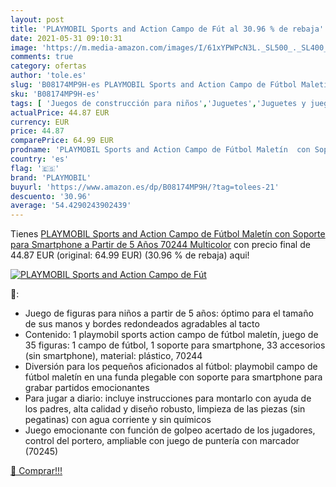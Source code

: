 ```yaml
---
layout: post
title: 'PLAYMOBIL Sports and Action Campo de Fút al 30.96 % de rebaja'
date: 2021-05-31 09:10:31
image: 'https://m.media-amazon.com/images/I/61xYPWPcN3L._SL500_._SL400_.jpg'
comments: true
category: ofertas
author: 'tole.es'
slug: 'B08174MP9H-es PLAYMOBIL Sports and Action Campo de Fútbol Maletín con...'
sku: 'B08174MP9H-es'
tags: [ 'Juegos de construcción para niños','Juguetes','Juguetes y juegos','playmobil', ]
actualPrice: 44.87 EUR
currency: EUR
price: 44.87
comparePrice: 64.99 EUR
prodname: 'PLAYMOBIL Sports and Action Campo de Fútbol Maletín  con Soporte para Smartphone  a Partir de 5 Años  70244   Multicolor'
country: 'es'
flag: '🇪🇸'
brand: 'PLAYMOBIL'
buyurl: 'https://www.amazon.es/dp/B08174MP9H/?tag=tolees-21'
descuento: '30.96'
average: '54.4290243902439'
---
```


Tienes [PLAYMOBIL Sports and Action Campo de Fútbol Maletín  con Soporte para Smartphone  a Partir de 5 Años  70244   Multicolor](https://www.amazon.es/dp/B08174MP9H/?tag=tolees-21) con precio final de  44.87 EUR (original: 64.99 EUR) (30.96 %  de rebaja) aqui!

[![PLAYMOBIL Sports and Action Campo de Fút](https://m.media-amazon.com/images/I/61xYPWPcN3L._SL500_._SL400_.jpg)](https://www.amazon.es/dp/B08174MP9H/?tag=tolees-21)

🔎:

- Juego de figuras para niños a partir de 5 años: óptimo para el tamaño de sus manos y bordes redondeados agradables al tacto
- Contenido: 1 playmobil sports action campo de fútbol maletín, juego de 35 figuras: 1 campo de fútbol, 1 soporte para smartphone, 33 accesorios (sin smartphone), material: plástico, 70244
- Diversión para los pequeños aficionados al fútbol: playmobil campo de fútbol maletín en una funda plegable con soporte para smartphone para grabar partidos emocionantes
- Para jugar a diario: incluye instrucciones para montarlo con ayuda de los padres, alta calidad y diseño robusto, limpieza de las piezas (sin pegatinas) con agua corriente y sin químicos
- Juego emocionante con función de golpeo acertado de los jugadores, control del portero, ampliable con juego de puntería con marcador (70245)

[🛒 Comprar!!!](https://www.amazon.es/dp/B08174MP9H/?tag=tolees-21)
